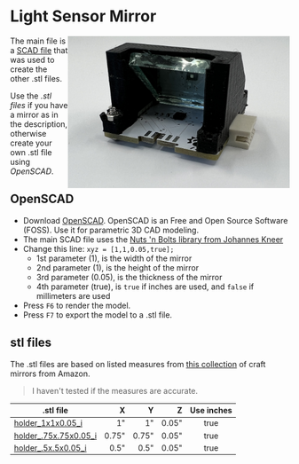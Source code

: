 # Light Sensor Mirror
<img align="right" width="400" height="*" src="/assets/holder.jpg">

The main file is a [SCAD file](holder.scad) that was used to create the other .stl files.

Use the *.stl files* if you have a mirror as in the description, otherwise create your own .stl file using *OpenSCAD*.

## OpenSCAD

- Download [OpenSCAD](https://openscad.org). OpenSCAD is an Free and Open Source Software (FOSS). Use it for parametric 3D CAD modeling.
- The main SCAD file uses the [Nuts 'n Bolts library from Johannes Kneer](https://github.com/JohK/nutsnbolts)
- Change this line: `xyz = [1,1,0.05,true];`
  - 1st parameter (1), is the width of the mirror
  - 2nd parameter (1), is the height of the mirror
  - 3rd parameter (0.05), is the thickness of the mirror
  - 4th parameter (true), is `true` if inches are used, and `false` if millimeters are used
- Press `F6` to render the model.
- Press `F7` to export the model to a .stl file.

## stl files
The .stl files are based on listed measures from [this collection](https://www.amazon.com/gp/product/B07T8Z58SF) of craft mirrors from Amazon. 
> I haven't tested if the measures are accurate. 

| .stl file | X | Y | Z | Use inches |
| --- | ---: | ---: | ---: | :---: | 
| [holder_1x1x0.05_i](stl/holder_1x1x0.05_i.stl) |  1" | 1" | 0.05" | true |
| [holder_.75x.75x0.05_i](stl/holder_.75x.75x0.05_i.stl) |  0.75" | 0.75" | 0.05" | true |
| [holder_.5x.5x0.05_i](stl/holder_.5x.5x0.05_i.stl) |  0.5" | 0.5" | 0.05" | true |
